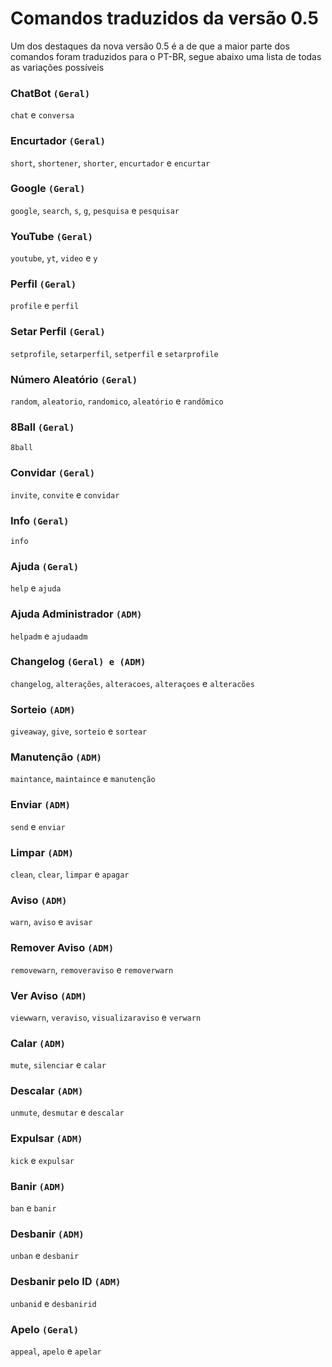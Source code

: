 # Comandos traduzidos da versão 0.5
Um dos destaques da nova versão 0.5 é a de que a maior parte dos comandos foram traduzidos para o PT-BR, segue abaixo uma lista de todas as variações possíveis

### ChatBot `(Geral)`
`chat` e `conversa`

### Encurtador `(Geral)`
`short`, `shortener`, `shorter`, `encurtador` e `encurtar`

### Google `(Geral)`
`google`, `search`, `s`, `g`, `pesquisa` e `pesquisar`

### YouTube `(Geral)`
`youtube`, `yt`, `video` e `y`

### Perfil `(Geral)`
`profile` e `perfil`

### Setar Perfil `(Geral)`
`setprofile`, `setarperfil`, `setperfil` e `setarprofile`

### Número Aleatório `(Geral)`
`random`, `aleatorio`, `randomico`, `aleatório` e `randômico`

### 8Ball `(Geral)`
`8ball`

### Convidar `(Geral)`
`invite`, `convite` e `convidar`

### Info `(Geral)`
`info`

### Ajuda `(Geral)`
`help` e `ajuda`

### Ajuda Administrador `(ADM)`
`helpadm` e `ajudaadm`

### Changelog `(Geral) e (ADM)`
`changelog`, `alterações`, `alteracoes`, `alteraçoes` e `alteracões`

### Sorteio `(ADM)`
`giveaway`, `give`, `sorteio` e `sortear`

### Manutenção `(ADM)`
`maintance`, `maintaince` e `manutenção`

### Enviar `(ADM)`
`send` e `enviar`

### Limpar `(ADM)`
`clean`, `clear`, `limpar` e `apagar`

### Aviso `(ADM)`
`warn`, `aviso` e `avisar`

### Remover Aviso `(ADM)`
`removewarn`, `removeraviso` e `removerwarn`

### Ver Aviso `(ADM)`
`viewwarn`, `veraviso`, `visualizaraviso` e `verwarn`

### Calar `(ADM)`
`mute`, `silenciar` e `calar`

### Descalar `(ADM)`
`unmute`, `desmutar` e `descalar`

### Expulsar `(ADM)`
`kick` e `expulsar`

### Banir `(ADM)`
`ban` e `banir`

### Desbanir `(ADM)`
`unban` e `desbanir`

### Desbanir pelo ID `(ADM)`
`unbanid` e `desbanirid`

### Apelo `(Geral)`
`appeal`, `apelo` e `apelar`

